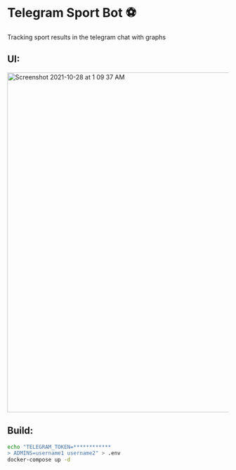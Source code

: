 # Telegram Sport Bot ⚽
Tracking sport results in the telegram chat with graphs

## UI:
<img width="774" alt="Screenshot 2021-10-28 at 1 09 37 AM" src="https://user-images.githubusercontent.com/47758828/139154532-77288007-6622-4bc9-97ad-0f3f80bdfc5e.png">


## Build:

```bash
echo "TELEGRAM_TOKEN=************
> ADMINS=username1 username2" > .env
docker-compose up -d
